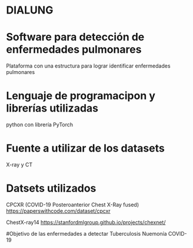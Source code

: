# DIALUNG
# Software para detección de enfermedades pulmonares
Plataforma con una estructura para lograr identificar enfermedades pulmonares
# Lenguaje de programacipon y librerías utilizadas
python con librería PyTorch
# Fuente a utilizar de los datasets
X-ray y CT
# Datsets utilizados
CPCXR (COVID-19 Posteroanterior Chest X-Ray fused)
https://paperswithcode.com/dataset/cpcxr

ChestX-ray14
https://stanfordmlgroup.github.io/projects/chexnet/

#Objetivo de las enfermedades a detectar
Tuberculosis
Nuemonía
COVID-19

